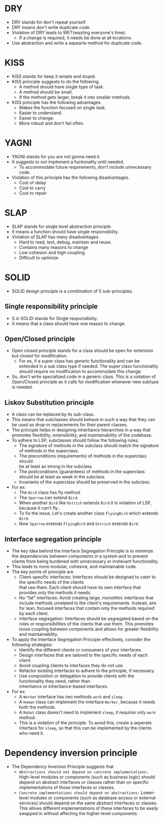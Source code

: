 # DRY
- DRY stands for don't repeat yourself
- DRY means don't write duplicate code.
- Violation of DRY leads to WET(wasting everyone's time).
  - If a change is required, it needs be done at all locations.
- Use abstraction and write a sepearte method for duplicate code.

# KISS
- KISS stands for keep it simple and stupid.
- KISS principle suggests to do the following.
  - A method should have single type of task.
  - A method should be small.
  - If the method gets larger, break it into smaller methods.
- KISS principle has the following advantages.
  - Makes the function focused on single task.
  - Easier to understand.
  - Easier to change.
  - More robust and don't fail often.

# YAGNI
- YAGNI stands for you are not gonna need it.
- It suggests to not implement a fuctionality until needed.
  - To accommodate future requirements, don't include unnecessary code.
- Violation of this principle has the following disadvantages.
  - Cost of delay
  - Cost to carry
  - Cost to repair

# SLAP
- SLAP stands for single level abstraction principle.
- It means a function should have single responsibility.
- Violation of SLAP has many disadvantages.
  - Hard to read, test, debug, maintain and reuse.
  - Contains many reasons to change
  - Low cohesion and high coupling
  - Difficult to optimize

# SOLID
- SOLID design principle is a combination of 5 sub-principles.

## Single responsibility principle
- S in SOLID stands for Single responsibility.
- It means that a class should have one reason to change.

## Open/Closed principle
- Open closed principle stands for a class should be open for extension 
  but closed for modification.
  - For ex, if a super class has generic functionality and can be 
    extended in a sub class type if needed. The super class functionality should require no modification to accommodate this change.
- So, don't write specialized code in a generic class. This is a violation 
  of Open/Closed principle as it calls for modification whenever new subtype is needed.

## Liskov Substitution principle
- A class can be replaced by its sub-class.
- This means that subclasses should behave in such a way that they can be 
  used as drop-in replacements for their parent classes.
- The principle helps in designing inheritance hierarchies in a way that 
  promotes flexibility, extensibility, and maintainability of the codebase.
- To adhere to LSP, subclasses should follow the following rules:
  - The signature of methods in the subclass should match the signature of 
    methods in the superclass.
  - The preconditions (requirements) of methods in the superclass should  
    be at least as strong in the subclass.
  - The postconditions (guarantees) of methods in the superclass should be 
    at least as weak in the subclass.
  - Invariants of the superclass should be preserved in the subclass.
- For ex:
  - The `Bird` class has fly method.
  - The `Sparrow` can extend `Bird`.
  - When another `Bird` like `Ostrich` extends `Bird` it is violation of LSP, because it can't fly..
  - To fix the issue, Let's create another class `FlyingBird` which extends `Bird`.
  - Now `Sparrow` extends `FlyingBird` and `Ostrich` extends `Bird`.

## Interface segregation principle

- The key idea behind the Interface Segregation Principle is to minimize the dependencies between components 
  in a system and to prevent clients from being burdened with unnecessary or irrelevant functionality. 
- This leads to more modular, cohesive, and maintainable code.
- The key points of principle are
  - Client-specific interfaces: Interfaces should be designed to cater to the specific needs of the clients  
    that use them. Each client should have its own interface that provides only the methods it needs.
  - No "fat" interfaces: Avoid creating large, monolithic interfaces that include methods unrelated to the 
    client's requirements. Instead, aim for lean, focused interfaces that contain only the methods required by each client.
  - Interface segregation: Interfaces should be segregated based on the roles or responsibilities of the 
    clients that use them. This promotes loose coupling between components and allows for greater flexibility and maintainability. 
- To apply the Interface Segregation Principle effectively, consider the following strategies:
  - Identify the different clients or consumers of your interfaces.
  - Design interfaces that are tailored to the specific needs of each client.
  - Avoid coupling clients to interfaces they do not use.
  - Refactor existing interfaces to adhere to the principle, if necessary.
  - Use composition or delegation to provide clients with the functionality they need, rather than   
    inheritance or inheritance-based interfaces.
- For ex:
  - A `Worker` interface has two methods `work` and `sleep`.
  - A `Human` class can implement the interface `Worker`, because it needs both the methods.
  - A `Robot` class doesn't need to implement `sleep`, it requires only `work` method.
  - This is a violation of the principle. To avoid this, create a seperate interface for `sleep`, so that 
    this can be implemented by the clients who need it.

# Dependency inversion principle
- The Dependency Inversion Principle suggests that
  - `Abstractions should not depend on concrete implementations:` High-level modules or components (such as 
    business logic) should depend on abstract interfaces or classes rather than on specific implementations of those interfaces or classes.
  - `Concrete implementations should depend on abstractions:` Lower-level modules or components (such as 
    database access or external services) should depend on the same abstract interfaces or classes. This allows different implementations of these interfaces to be easily swapped in without affecting the higher-level components.
    